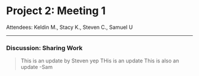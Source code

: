# Project 2: Meeting 1
Attendees: Keldin M., Stacy K., Steven C., Samuel U

---

### Discussion: Sharing Work
> This is an update by Steven yep
> THis is an update
This is also an update -Sam
